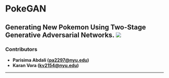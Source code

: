 # PokeGAN

Generating New Pokemon Using Two-Stage Generative Adversarial Networks.
![](https://github.com/parisimaa/PokGAN/blob/main/testanimation%20(1).gif)
---

### Contributors

* **Parisima Abdali (pa2297@nyu.edu)**
* **Karan Vora (kv2154@nyu.edu)**

---
